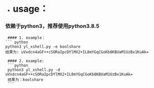 
- # usage：

### 依赖于python3，推荐使用python3.8.5
     #### 1. example：  
    ``` python
    python3 yl_xshell.py -e koolshare
    结果为: uVxdcn4aGF++cSORaIpcDYlMX2+IL8mYGqCGoKb8KBUaM1UzBx1KuAk=
   ```
    #### 2. example:
    ```python     
    python3 yl_xshell.py -d uVxdcn4aGF++cSORaIpcDYlMX2+IL8mYGqCGoKb8KBUaM1UzBx1KuAk=
    结果为：koolshare
    ```
